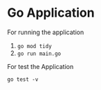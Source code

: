 # Go Application

For running the application

1. ```go mod tidy```
2. ```go run main.go```

For test the Application

```go test -v```